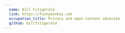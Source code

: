 ```yaml
---
  name: Bill Fitzgerald
  link: https://funnymonkey.com
  occupation_title: Privacy and open content advocate
  github: billfitzgerald
---
```

